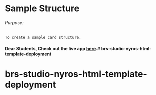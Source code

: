 # Sample Structure

###### Purpose:
    To create a sample card structure.

#### Dear Students, Check out the live app [here](http://203.193.173.125/buildriseshine/design/sample-structure).# brs-studio-nyros-html-template-deployment
# brs-studio-nyros-html-template-deployment
